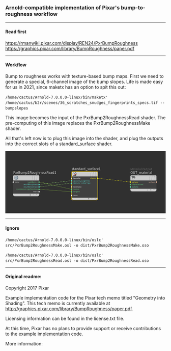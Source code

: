 
### Arnold-compatible implementation of Pixar's bump-to-roughness workflow
-------
#### Read first

https://rmanwiki.pixar.com/display/REN24/PxrBumpRoughness
https://graphics.pixar.com/library/BumpRoughness/paper.pdf

-------
#### Workflow

Bump to roughness works with texture-based bump maps. First we need to generate a special, 6-channel image of the bump slopes. Life is made easy for us in 2021, since maketx has an option to spit this out: 

`/home/cactus/Arnold-7.0.0.0-linux/bin/maketx' /home/cactus/b2r/scenes/36_scratches_smudges_fingerprints_specs.tif --bumpslopes`

This image becomes the input of the PxrBump2RoughnessRead shader. The pre-computing of this image replaces the PxrBump2RoughnessMake shader.

All that's left now is to plug this image into the shader, and plug the outputs into the correct slots of a standard_surface shader.

![](docs/node_connection.png)

-------
#### Ignore

`/home/cactus/Arnold-7.0.0.0-linux/bin/oslc' src/PxrBump2RoughnessMake.osl -o dist/PxrBump2RoughnessMake.oso`

`/home/cactus/Arnold-7.0.0.0-linux/bin/oslc' src/PxrBump2RoughnessRead.osl -o dist/PxrBump2RoughnessRead.oso`

--------
#### Original readme:

Copyright 2017 Pixar

Example implementation code for the Pixar tech memo titled "Geometry into Shading".  This tech memo is currently available at http://graphics.pixar.com/library/BumpRoughness/paper.pdf.

Licensing information can be found in the license.txt file.

At this time, Pixar has no plans to provide support or receive contributions to the example implementation code.

More information:


